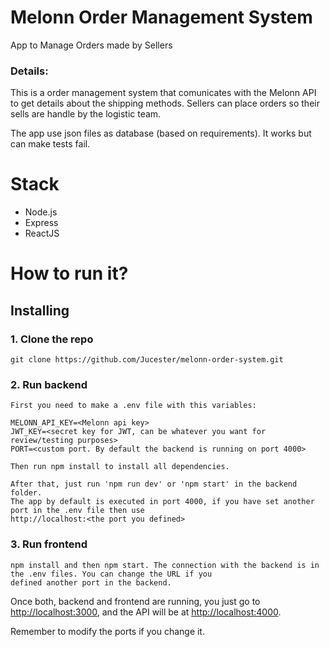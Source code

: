 # Melonn Order Management System

App to Manage Orders made by Sellers

### Details: 

This is a order management system that comunicates with the Melonn API to get details about
the shipping methods. Sellers can place orders so their sells are handle by the logistic team.

The app use json files as database (based on requirements). It works but can make tests fail. 


# Stack

* Node.js 
* Express 
* ReactJS

# How to run it?


## Installing


### 1. Clone the repo

```
git clone https://github.com/Jucester/melonn-order-system.git

```

### 2. Run backend

```
First you need to make a .env file with this variables:

MELONN_API_KEY=<Melonn api key>
JWT_KEY=<secret key for JWT, can be whatever you want for review/testing purposes>
PORT=<custom port. By default the backend is running on port 4000>

Then run npm install to install all dependencies.

After that, just run 'npm run dev' or 'npm start' in the backend folder. 
The app by default is executed in port 4000, if you have set another port in the .env file then use
http://localhost:<the port you defined>

```

### 3. Run frontend

```
npm install and then npm start. The connection with the backend is in the .env files. You can change the URL if you
defined another port in the backend.

```

Once both, backend and frontend are running, you just go to [http://localhost:3000](http://localhost:3000), and the API will be at [http://localhost:4000](http://localhost:4000).

Remember to modify the ports if you change it.